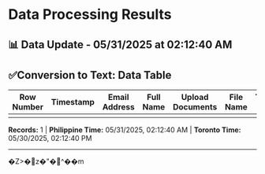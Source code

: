 # Data Processing Results

## 📊 Data Update - 05/31/2025 at 02:12:40 AM

## ✅Conversion to Text: Data Table

| Row Number | Timestamp | Email Address | Full Name | Upload Documents | File Name | Text File | Recent Date |
| --- | --- | --- | --- | --- | --- | --- | --- |
|  |  |  |  |  |  |  |  |



**Records:** 1 | **Philippine Time:** 05/31/2025, 02:12:40 AM | **Toronto Time:** 05/30/2025, 02:12:40 PM

---


�Z>�z�"�^��m